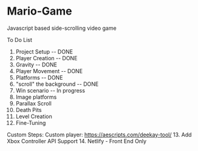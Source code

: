 # Mario-Game
Javascript based side-scrolling video game


To Do List

1. Project Setup -- DONE
2. Player Creation -- DONE
3. Gravity --  DONE
4. Player Movement -- DONE
5. Platforms -- DONE
6. "scroll" the background -- DONE
7. Win scenario -- In progress
8. Image platforms
9. Parallax Scroll
10. Death Pits
11. Level Creation 
12. Fine-Tuning

Custom Steps:
Custom player: https://aescripts.com/deekay-tool/
13. Add Xbox Controller API Support
14. Netlify - Front End Only